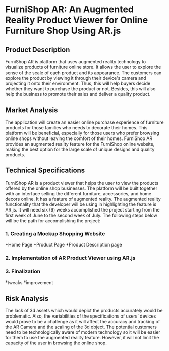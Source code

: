 # FurniShop AR: An Augmented Reality Product  Viewer for Online Furniture Shop Using AR.js

## Product Description

FurniShop AR is platform that uses augmented reality technology to visualize products of furniture online store. It allows the user to explore the sense of the scale of each product and its appearance. The customers can explore the product by viewing it through their device's camera and projecting it onto their environment. Thus, this will help buyers decide whether they want to purchase the product or not. Besides, this will also help the business to promote their sales and deliver a quality product.

## Market Analysis

The application will create an easier online purchase experience of furniture products for those families who needs to decorate their homes. This platform will be beneficial, especially for those users who prefer browsing online shops without leaving the comfort of their homes. FurniShop AR provides an augmented reality feature for the FurniShop online website, making the best option for the large scale of unique designs and quality products.

## Technical Specifications

FurniShop AR is a product viewer that helps the user to view the products offered by the online shop businesses. The platform will be built together with an interface selling the different furniture, accessories, and home decors online. It has a feature of augmented reality. The augmented reality functionality that the developer will be using in highlighting the feature is AR.js. It will need six (6) weeks accomplished the project starting from the first week of June to the second week of July. The following steps below will be the path for accomplishing the project:

### 1. Creating a Mockup Shopping Website

*Home Page
*Product Page
*Product Description page

### 2. Implementation of AR Product Viewer using AR.js

### 3. Finalization

*tweaks
*improvement

## Risk Analysis

The lack of 3d assets which would depict the products accurately would be problematic. Also, the variabilities of the specifications of users’ devices would prove to be a challenge as it will affect the accuracy and tracking of the AR Camera and the scaling of the 3d object. The potential customers need to be technologically aware of modern technology so it will be easier for them to use the augmented reality feature. However, it will not limit the capacity of the user in browsing the online shop.
